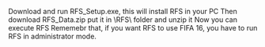 Download and run RFS_Setup.exe, this will install RFS in your PC
Then download RFS_Data.zip
put it in <MyDocuments>\RFS\ folder and unzip it
Now you can execute RFS
Rememebr that, if you want RFS to use FIFA 16, you have to run RFS in administrator mode.
